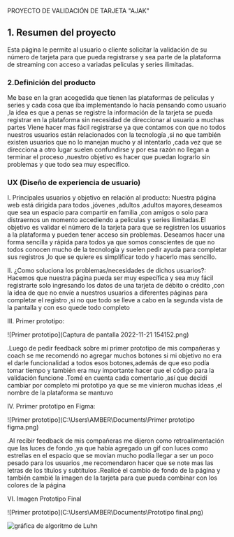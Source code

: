PROYECTO DE VALIDACIÓN DE TARJETA "AJAK"

## 1. Resumen del proyecto

Esta página le permite al usuario o cliente solicitar la validación de su número de tarjeta para que pueda registrarse y sea parte de la plataforma de streaming con acceso a variadas peliculas y series ilimitadas.

### 2.Definición del producto

Me base en la gran acogedida que tienen las plataformas de peliculas y series y cada cosa que iba implementando lo hacía pensando como usuario ,la idea es que a penas se registre la información de la tarjeta se pueda registrar en la plataforma sin necesidad de direccionar al usuario a muchas partes
Viene hacer mas fácil registrarse ya que contamos con que no todos nuestros usuarios están relacionados con la tecnología ,si no que también existen usuarios que no lo manejan mucho y al intentarlo ,cada vez que se direcciona a otro lugar suelen confundirse y por esa razón no llegan a terminar el proceso ,nuestro objetivo es hacer que puedan lograrlo sin problemas y que todo sea muy específico.


### UX (Diseño de experiencia de usuario)


I. Principales usuarios y objetivo en relación al producto: Nuestra página web está dirigida para todos ,jóvenes ,adultos ,adultos mayores,deseamos que sea un espacio para compartir en familia ,con amigos o solo para distraernos un momento accediendo a peliculas y series ilimitadas.El objetivo es validar el número de la tarjeta para que se registren los usuarios a la plataforma y pueden tener acceso sin problemas.
Deseamos hacer una forma sencilla y rápida para todos ya que somos conscientes de que no todos conocen mucho de la tecnología y suelen pedir ayuda para completar sus registros ,lo que se quiere es simplificar todo y hacerlo mas sencillo.

II. ¿Como soluciona los problemas/necesidades de dichos usuarios?: Hacemos que nuestra página pueda ser muy específica y sea muy fácil registrarte solo ingresando los datos de una tarjeta de débito o crédito ,con la idea de que no envíe a nuestros usuarios a diferentes páginas para completar el registro ,si no que todo se lleve a cabo en la segunda vista de la pantalla y con eso quede todo completo 

III. Primer prototipo:

![Primer prototipo](Captura de pantalla 2022-11-21 154152.png)

.Luego de pedir feedback sobre mi primer prototipo de mis compañeras y coach se me recomendó no agregar muchos botones si mi objetivo no era el darle funcionalidad a todos esos botones,además de que eso podía tomar tiempo y también era muy importante hacer que el código para la validación funcione
.Tomé en cuenta cada comentario ,así que decidí cambiar por completo mi prototipo ya que se me vinieron muchas ideas ,el nombre de la plataforma se mantuvo

IV. Prrimer prototipo en Figma:

![Primer prototipo](C:\Users\AMBER\Documents\Primer prototipo figma.png)

.Al recibir feedback de mis compañeras me dijeron como retroalimentación que las luces de fondo ,ya que había agregado un gif con luces como estrellas en el espacio que se movían mucho podía llegar a ser un poco pesado para los usuarios ,me recomendaron hacer que se note mas las letras de los títulos y subtítulos
.Realicé el cambio de fondo de la página y también cambié la imagen de la tarjeta para que pueda combinar con los colores de la página

VI. Imagen Prototipo Final

![Primer prototipo](C:\Users\AMBER\Documents\Prototipo final.png)






![gráfica de algoritmo de Luhn](https://www.101computing.net/wp/wp-content/uploads/Luhn-Algorithm.png)

